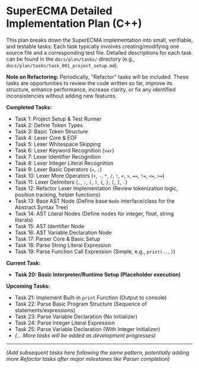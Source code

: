 # SuperECMA Detailed Implementation Plan (C++)

This plan breaks down the SuperECMA implementation into small, verifiable, and testable tasks. Each task typically involves creating/modifying one source file and a corresponding test file. Detailed descriptions for each task can be found in the `docs/plan/tasks/` directory (e.g., `docs/plan/tasks/task_001_project_setup.md`).

**Note on Refactoring:** Periodically, "Refactor" tasks will be included. These tasks are opportunities to review the code written so far, improve its structure, enhance performance, increase clarity, or fix any identified inconsistencies without adding new features.

**Completed Tasks:**

*   Task 1: Project Setup & Test Runner
*   Task 2: Define Token Types
*   Task 3: Basic Token Structure
*   Task 4: Lexer Core & EOF
*   Task 5: Lexer Whitespace Skipping
*   Task 6: Lexer Keyword Recognition (`var`)
*   Task 7: Lexer Identifier Recognition
*   Task 8: Lexer Integer Literal Recognition
*   Task 9: Lexer Basic Operators (`=`, `;`)
*   Task 10: Lexer More Operators (`+`, `-`, `*`, `/`, `!`, `<`, `>`, `==`, `!=`, `<=`, `>=`)
*   Task 11: Lexer Delimiters (`,`, `:`, `(`, `)`, `{`, `}`, `[`, `]`, `.`)
*   Task 12: Refactor Lexer Implementation (Review tokenization logic, position tracking, helper functions)
*   Task 13: Base AST Node (Define base `Node` interface/class for the Abstract Syntax Tree)
*   Task 14: AST Literal Nodes (Define nodes for integer, float, string literals)
*   Task 15: AST Identifier Node
*   Task 16: AST Variable Declaration Node
*   Task 17: Parser Core & Basic Setup
*   Task 18: Parse String Literal Expression
*   Task 19: Parse Function Call Expression (Simple, e.g., `print(...)`)

**Current Task:**

*   **Task 20: Basic Interpreter/Runtime Setup (Placeholder execution)**

**Upcoming Tasks:**

*   Task 21: Implement Built-in `print` Function (Output to console)
*   Task 22: Parse Basic Program Structure (Sequence of statements/expressions)
*   Task 23: Parse Variable Declaration (No Initializer)
*   Task 24: Parse Integer Literal Expression
*   Task 25: Parse Variable Declaration (With Integer Initializer)
*   *(... More tasks will be added as development progresses)*

---

*(Add subsequent tasks here following the same pattern, potentially adding more Refactor tasks after major milestones like Parser completion)*
